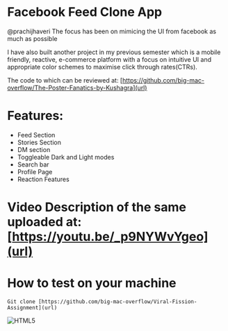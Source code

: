 # Facebook Feed Clone App
@prachijhaveri The focus has been on mimicing the UI from facebook as much as possible

I have also built another project in my previous semester which is a mobile friendly, reactive, e-commerce platform with a focus on intuitive UI and appropriate color schemes to maximise click through rates(CTRs).

The code to which can be reviewed at: [https://github.com/big-mac-overflow/The-Poster-Fanatics-by-Kushagra](url)



# Features:
* Feed Section
* Stories Section
* DM section
* Toggleable Dark and Light modes
* Search bar 
* Profile Page
* Reaction Features

# Video Description of the same uploaded at: [https://youtu.be/_p9NYWvYgeo](url)

# How to test on your machine
```Git clone [https://github.com/big-mac-overflow/Viral-Fission-Assignment](url)```

![HTML5](https://img.shields.io/badge/html5-%23E34F26.svg?style=for-the-badge&logo=html5&logoColor=white)
